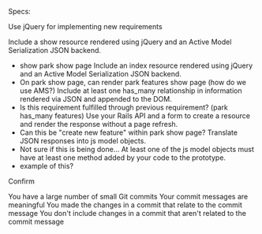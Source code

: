 Specs:

 Use jQuery for implementing new requirements

 Include a show resource rendered using jQuery and an Active Model Serialization JSON backend.
  - show park show page
 Include an index resource rendered using jQuery and an Active Model Serialization JSON backend.
  - On park show page, can render park features show page (how do we use AMS?)
 Include at least one has_many relationship in information rendered via JSON and appended to the DOM.
  - Is this requirement fulfilled through previous requirement? (park has_many features)
 Use your Rails API and a form to create a resource and render the response without a page refresh.
  - Can this be "create new feature" within park show page?
 Translate JSON responses into js model objects.
  - Not sure if this is being done...
 At least one of the js model objects must have at least one method added by your code to the prototype.
  - example of this?

Confirm

 You have a large number of small Git commits
 Your commit messages are meaningful
 You made the changes in a commit that relate to the commit message
 You don't include changes in a commit that aren't related to the commit message
